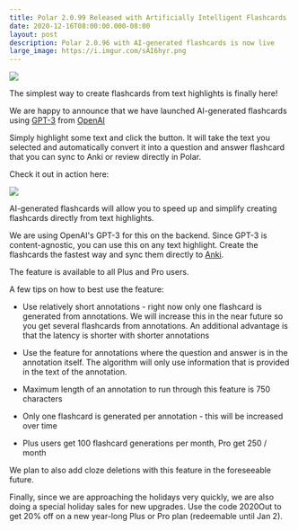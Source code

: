 ```yaml
---
title: Polar 2.0.99 Released with Artificially Intelligent Flashcards
date: 2020-12-16T08:00:00.000-08:00
layout: post
description: Polar 2.0.96 with AI-generated flashcards is now live 
large_image: https://i.imgur.com/sAI6hyr.png
---
```


<img class="img-fluid" src="https://i.imgur.com/sAI6hyr.png">

The simplest way to create flashcards from text highlights is finally here!

We are happy to announce that we have launched AI-generated flashcards using <a
href="https://en.wikipedia.org/wiki/GPT-3">GPT-3</a> from <a href="https://openai.com/blog/openai-api/">OpenAI</a>

Simply highlight some text and click the button. It will take the text you
selected and automatically convert it into a question and answer flashcard that
you can sync to Anki or review directly in Polar.

Check it out in action here:

<img class="img-fluid" src="https://i.imgur.com/wZxpMyg.gif">

AI-generated flashcards will allow you to speed up and simplify creating
flashcards directly from text highlights.

We are using OpenAI's GPT-3 for this on the backend. Since GPT-3 is
content-agnostic, you can use this on any text highlight. Create the flashcards
the fastest way and sync them directly to <a rel="nofollow" href="https://ankiweb.net/about">Anki</a>.

The feature is available to all Plus and Pro users.

A few tips on how to best use the feature:

- Use relatively short annotations - right now only one flashcard is generated
from annotations. We will increase this in the near future so you get several
flashcards from annotations. An additional advantage is that the latency is
shorter with shorter annotations

- Use the feature for annotations where the question and answer is in the
annotation itself. The algorithm will only use information that is provided in
the text of the annotation.

- Maximum length of an annotation to run through this feature is 750 characters

- Only one flashcard is generated per annotation - this will be increased over time

- Plus users get 100 flashcard generations per month, Pro get 250 / month

We plan to also add cloze deletions with this feature in the foreseeable future.

Finally, since we are approaching the holidays very quickly, we are also doing a
special holiday sales for new upgrades. Use the code 2020Out to get 20% off on a
new year-long Plus or Pro plan (redeemable until Jan 2).
